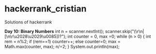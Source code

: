 # hackerrank_cristian
Solutions of hackerrank

**Day 10: Binary Numbers**
int n = scanner.nextInt();
scanner.skip("(\r\n|[\n\r\u2028\u2029\u0085])?");
int counter = 0, max =0;
while (n > 0) {
    int rem = n%2;
    if (rem==1) counter++; 
    else counter=0;
    max = Math.max(counter, max);
    n/=2;
}
System.out.println(max);

